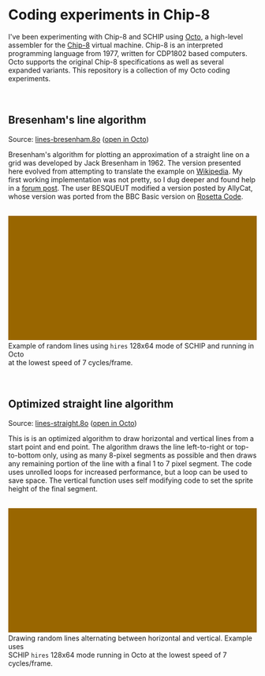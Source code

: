 &nbsp;  

# Coding experiments in Chip-8

I've been experimenting with Chip-8 and SCHIP using
[Octo](https://johnearnest.github.io/Octo/index.html), a high-level assembler for the
[Chip-8](https://en.wikipedia.org/wiki/CHIP-8) virtual machine.
Chip-8 is an interpreted programming language from 1977, written for CDP1802 based computers.
Octo supports the original Chip-8 specifications as well as several expanded variants.
This repository is a collection of my Octo coding experiments.  
&nbsp;  
&nbsp;  

## Bresenham's line algorithm

Source: [lines-bresenham.8o](./lines-bresenham.8o) ([open in Octo](https://johnearnest.github.io/Octo/index.html?key=Pwickczd))

Bresenham's algorithm for plotting an approximation of a straight line on a grid was developed by Jack Bresenham in 1962.
The version presented here evolved from attempting to translate the example on
[Wikipedia](https://en.wikipedia.org/wiki/Bresenham%27s_line_algorithm).
My first working implementation was not pretty, so I dug deeper and found help in a
[forum post](https://picaxeforum.co.uk/threads/converting-bresenhams-line-plotting-algorithm.29536/).
The user BESQUEUT modified a version posted by AllyCat, whose version was ported from the BBC Basic version on
[Rosetta Code](https://rosettacode.org/wiki/Bitmap/Bresenham%27s_line_algorithm#BBC_BASIC).  
&nbsp;  

![GIF recording of Bresenham's line algorithm in Octo](./images/lines-bresenham.gif)  
Example of random lines using `hires` 128x64 mode of SCHIP and running in Octo  
at the lowest speed of 7 cycles/frame.  
&nbsp;  
&nbsp;  

## Optimized straight line algorithm

Source: [lines-straight.8o](./lines-straight.8o) ([open in Octo](https://johnearnest.github.io/Octo/index.html?key=tWmzzlTP))

This is is an optimized algorithm to draw horizontal and vertical lines from a start point and end point.
The algorithm draws the line left-to-right or top-to-bottom only, using as many 8-pixel segments as possible and then draws any
remaining portion of the line with a final 1 to 7 pixel segment. The code uses unrolled loops for increased performance, but a loop can
be used to save space. The vertical function uses self modifying code to set the sprite height of the final segment.  
&nbsp;  

![GIF recording of optimized straight line algorithm in Octo](./images/lines-straight.gif)  
Drawing random lines alternating between horizontal and vertical. Example uses  
SCHIP `hires` 128x64 mode running in Octo at the lowest speed of 7 cycles/frame.